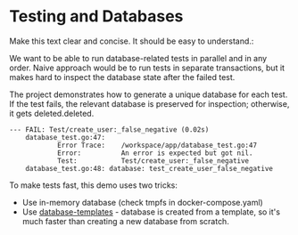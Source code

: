 # Testing and Databases

Make this text clear and concise. It should be easy to understand.:

We want to be able to run database-related tests in parallel and in any order. Naive approach would be to run tests in
separate transactions, but it makes hard to inspect the database state after the failed test.

The project demonstrates how to generate a unique database for each test. If the test fails, the relevant database is
preserved for inspection; otherwise, it gets deleted.deleted.

```
--- FAIL: Test/create_user:_false_negative (0.02s)
    database_test.go:47:
            Error Trace:    /workspace/app/database_test.go:47
            Error:          An error is expected but got nil.
            Test:           Test/create_user:_false_negative
    database_test.go:48: database: test_create_user_false_negative
```

To make tests fast, this demo uses two tricks:

- Use in-memory database (check tmpfs in docker-compose.yaml)
- Use [database-templates](https://www.postgresql.org/docs/current/manage-ag-templatedbs.html) - database is created
  from a template, so it's much faster than creating a new database from scratch.
